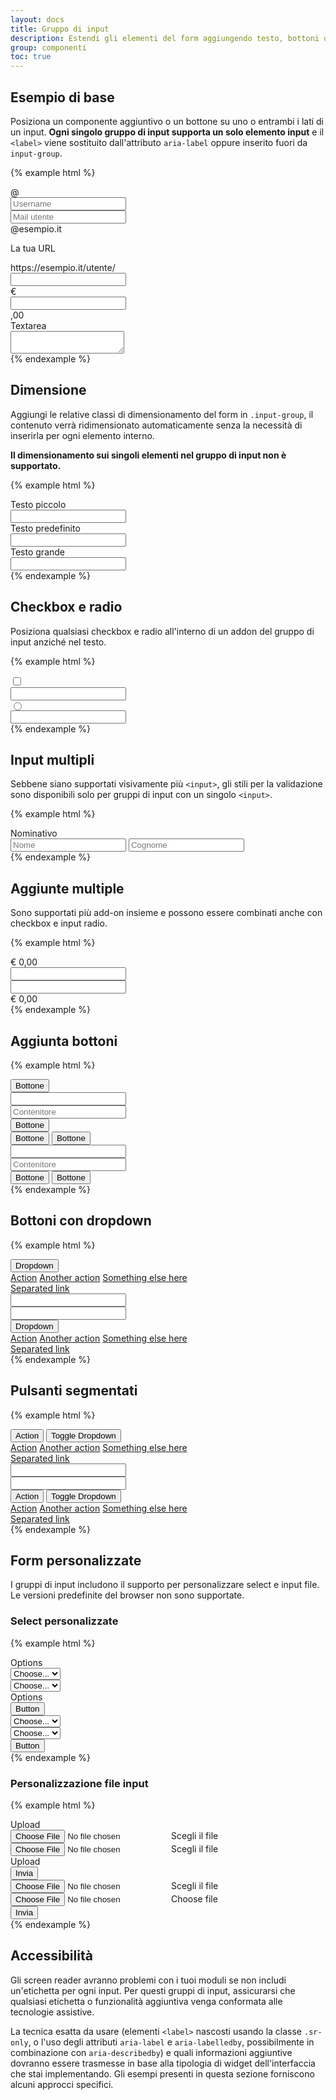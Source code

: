 ```yaml
---
layout: docs
title: Gruppo di input
description: Estendi gli elementi del form aggiungendo testo, bottoni o gruppi di bottoni su entrambi i lati di input text, select e input file personalizzati.
group: componenti
toc: true
---
```


## Esempio di base

Posiziona un componente aggiuntivo o un bottone su uno o entrambi i lati di un input.  **Ogni singolo gruppo di input supporta un solo elemento input** e il `<label>` viene sostituito dall'attributo `aria-label` oppure inserito fuori da `input-group`.

{% example html %}
<div class="input-group mb-3">
  <div class="input-group-prepend">
    <span class="input-group-text" id="basic-addon1">@</span>
  </div>
  <input type="text" class="form-control" placeholder="Username" aria-label="Username" aria-describedby="basic-addon1">
</div>

<div class="input-group mb-3">
  <input type="text" class="form-control" placeholder="Mail utente" aria-label="Mail utente" aria-describedby="basic-addon2">
  <div class="input-group-append">
    <span class="input-group-text" id="basic-addon2">@esempio.it</span>
  </div>
</div>

<label for="basic-url">La tua URL</label>
<div class="input-group mb-3">
  <div class="input-group-prepend">
    <span class="input-group-text" id="basic-addon3">https://esempio.it/utente/</span>
  </div>
  <input type="text" class="form-control" id="basic-url" aria-describedby="basic-addon3">
</div>

<div class="input-group mb-3">
  <div class="input-group-prepend">
    <span class="input-group-text">€</span>
  </div>
  <input type="text" class="form-control" aria-label="Amount (to the nearest dollar)">
  <div class="input-group-append">
    <span class="input-group-text">,00</span>
  </div>
</div>

<div class="input-group">
  <div class="input-group-prepend">
    <span class="input-group-text">Textarea</span>
  </div>
  <textarea class="form-control" aria-label="With textarea"></textarea>
</div>
{% endexample %}

## Dimensione

Aggiungi le relative classi di dimensionamento del form in `.input-group`, il contenuto verrà ridimensionato automaticamente senza la necessità di inserirla per ogni elemento interno.

**Il dimensionamento sui singoli elementi nel gruppo di input non è supportato.**

{% example html %}
<div class="input-group input-group-sm mb-3">
  <div class="input-group-prepend">
    <span class="input-group-text" id="inputGroup-sizing-sm">Testo piccolo</span>
  </div>
  <input type="text" class="form-control" aria-label="Testo piccoloSmall" aria-describedby="inputGroup-sizing-sm">
</div>

<div class="input-group mb-3">
  <div class="input-group-prepend">
    <span class="input-group-text" id="inputGroup-sizing-default">Testo predefinito</span>
  </div>
  <input type="text" class="form-control" aria-label="Testo predefinito" aria-describedby="inputGroup-sizing-default">
</div>

<div class="input-group input-group-lg">
  <div class="input-group-prepend">
    <span class="input-group-text" id="inputGroup-sizing-lg">Testo grande</span>
  </div>
  <input type="text" class="form-control" aria-label="Testo grande" aria-describedby="inputGroup-sizing-sm">
</div>
{% endexample %}

## Checkbox e radio

Posiziona qualsiasi checkbox e radio all'interno di un addon del gruppo di input anziché nel testo.

{% example html %}
<div class="input-group mb-3">
  <div class="input-group-prepend">
    <div class="input-group-text">
      <input type="checkbox" aria-label="Checkbox for following text input">
    </div>
  </div>
  <input type="text" class="form-control" aria-label="Text input with checkbox">
</div>

<div class="input-group">
  <div class="input-group-prepend">
    <div class="input-group-text">
    <input type="radio" aria-label="Radio button for following text input">
    </div>
  </div>
  <input type="text" class="form-control" aria-label="Text input with radio button">
</div>
{% endexample %}

## Input multipli

Sebbene siano supportati visivamente più `<input>`, gli stili per la validazione sono disponibili solo per gruppi di input con un singolo `<input>`.

{% example html %}
<div class="input-group">
  <div class="input-group-prepend">
    <span class="input-group-text" id="">Nominativo</span>
  </div>
  <input type="text" class="form-control" placeholder="Nome" aria-label="Nome">
  <input type="text" class="form-control" placeholder="Cognome" aria-label="Cognome">
</div>
{% endexample %}

## Aggiunte multiple

Sono supportati più add-on insieme e possono essere combinati anche con checkbox e input radio.

{% example html %}
<div class="input-group mb-3">
  <div class="input-group-prepend">
    <span class="input-group-text">€</span>
    <span class="input-group-text">0,00</span>
  </div>
  <input type="text" class="form-control" aria-label="Importo parziale">
</div>

<div class="input-group">
  <input type="text" class="form-control" aria-label="Importo totale">
  <div class="input-group-append">
    <span class="input-group-text">€</span>
    <span class="input-group-text">0,00</span>
  </div>
</div>
{% endexample %}

## Aggiunta bottoni

{% example html %}
<div class="input-group mb-3">
  <div class="input-group-prepend">
    <button class="btn btn-outline-primary" type="button">Bottone</button>
  </div>
  <input type="text" class="form-control" placeholder="" aria-label="" aria-describedby="basic-addon1">
</div>

<div class="input-group mb-3">
  <input type="text" class="form-control" placeholder="Contenitore" aria-label="Contenitore" aria-describedby="basic-addon2">
  <div class="input-group-append">
    <button class="btn btn-outline-primary" type="button">Bottone</button>
  </div>
</div>

<div class="input-group mb-3">
  <div class="input-group-prepend">
    <button class="btn btn-outline-primary" type="button">Bottone</button>
    <button class="btn btn-outline-primary" type="button">Bottone</button>
  </div>
  <input type="text" class="form-control" placeholder="" aria-label="" aria-describedby="basic-addon1">
</div>

<div class="input-group">
  <input type="text" class="form-control" placeholder="Contenitore" aria-label="Contenitore" aria-describedby="basic-addon2">
  <div class="input-group-append">
    <button class="btn btn-outline-primary" type="button">Bottone</button>
    <button class="btn btn-outline-primary" type="button">Bottone</button>
  </div>
</div>
{% endexample %}

## Bottoni con dropdown

{% example html %}
<div class="input-group mb-3">
  <div class="input-group-prepend">
    <button class="btn btn-outline-primary dropdown-toggle" type="button" data-toggle="dropdown" aria-haspopup="true" aria-expanded="false">Dropdown</button>
    <div class="dropdown-menu">
      <a class="dropdown-item" href="#">Action</a>
      <a class="dropdown-item" href="#">Another action</a>
      <a class="dropdown-item" href="#">Something else here</a>
      <div role="separator" class="dropdown-divider"></div>
      <a class="dropdown-item" href="#">Separated link</a>
    </div>
  </div>
  <input type="text" class="form-control" aria-label="Inserimento di testo con dropdown">
</div>

<div class="input-group">
  <input type="text" class="form-control" aria-label="Inserimento di testo con dropdown">
  <div class="input-group-append">
    <button class="btn btn-outline-primary dropdown-toggle" type="button" data-toggle="dropdown" aria-haspopup="true" aria-expanded="false">Dropdown</button>
    <div class="dropdown-menu">
      <a class="dropdown-item" href="#">Action</a>
      <a class="dropdown-item" href="#">Another action</a>
      <a class="dropdown-item" href="#">Something else here</a>
      <div role="separator" class="dropdown-divider"></div>
      <a class="dropdown-item" href="#">Separated link</a>
    </div>
  </div>
</div>
{% endexample %}

## Pulsanti segmentati

{% example html %}
<div class="input-group mb-3">
  <div class="input-group-prepend">
    <button type="button" class="btn btn-outline-primary">Action</button>
    <button type="button" class="btn btn-outline-primary dropdown-toggle dropdown-toggle-split" data-toggle="dropdown" aria-haspopup="true" aria-expanded="false">
      <span class="sr-only">Toggle Dropdown</span>
    </button>
    <div class="dropdown-menu">
      <a class="dropdown-item" href="#">Action</a>
      <a class="dropdown-item" href="#">Another action</a>
      <a class="dropdown-item" href="#">Something else here</a>
      <div role="separator" class="dropdown-divider"></div>
      <a class="dropdown-item" href="#">Separated link</a>
    </div>
  </div>
  <input type="text" class="form-control" aria-label="Text input with segmented dropdown button">
</div>

<div class="input-group">
  <input type="text" class="form-control" aria-label="Text input with segmented dropdown button">
  <div class="input-group-append">
    <button type="button" class="btn btn-outline-primary">Action</button>
    <button type="button" class="btn btn-outline-primary dropdown-toggle dropdown-toggle-split" data-toggle="dropdown" aria-haspopup="true" aria-expanded="false">
      <span class="sr-only">Toggle Dropdown</span>
    </button>
    <div class="dropdown-menu">
      <a class="dropdown-item" href="#">Action</a>
      <a class="dropdown-item" href="#">Another action</a>
      <a class="dropdown-item" href="#">Something else here</a>
      <div role="separator" class="dropdown-divider"></div>
      <a class="dropdown-item" href="#">Separated link</a>
    </div>
  </div>
</div>
{% endexample %}

## Form personalizzate

I gruppi di input includono il supporto per personalizzare select e input file. Le versioni predefinite del browser non sono supportate.

### Select personalizzate

{% example html %}
<div class="input-group mb-3">
  <div class="input-group-prepend">
    <label class="input-group-text" for="inputGroupSelect01">Options</label>
  </div>
  <select class="form-control custom-select" id="inputGroupSelect01">
    <option selected>Choose...</option>
    <option value="1">One</option>
    <option value="2">Two</option>
    <option value="3">Three</option>
  </select>
</div>

<div class="input-group mb-3">
  <select class="form-control custom-select" id="inputGroupSelect02">
    <option selected>Choose...</option>
    <option value="1">One</option>
    <option value="2">Two</option>
    <option value="3">Three</option>
  </select>
  <div class="input-group-append">
    <label class="input-group-text" for="inputGroupSelect02">Options</label>
  </div>
</div>

<div class="input-group mb-3">
  <div class="input-group-prepend">
    <button class="btn btn-outline-primary" type="button">Button</button>
  </div>
  <select class="form-control custom-select" id="inputGroupSelect03">
    <option selected>Choose...</option>
    <option value="1">One</option>
    <option value="2">Two</option>
    <option value="3">Three</option>
  </select>
</div>

<div class="input-group">
  <select class="form-control custom-select" id="inputGroupSelect04">
    <option selected>Choose...</option>
    <option value="1">One</option>
    <option value="2">Two</option>
    <option value="3">Three</option>
  </select>
  <div class="input-group-append">
    <button class="btn btn-outline-primary" type="button">Button</button>
  </div>
</div>
{% endexample %}

### Personalizzazione file input

{% example html %}
<div class="input-group mb-3">
  <div class="input-group-prepend">
    <span class="input-group-text">Upload</span>
  </div>
  <div class="custom-file">
    <input type="file" class="custom-file-input" id="inputGroupFile01">
    <label class="custom-file-label" for="inputGroupFile01">Scegli il file</label>
  </div>
</div>

<div class="input-group mb-3">
  <div class="custom-file">
    <input type="file" class="custom-file-input" id="inputGroupFile02">
    <label class="custom-file-label" for="inputGroupFile02">Scegli il file</label>
  </div>
  <div class="input-group-append">
    <span class="input-group-text" id="">Upload</span>
  </div>
</div>

<div class="input-group mb-3">
  <div class="input-group-prepend">
    <button class="btn btn-outline-primary" type="button">Invia</button>
  </div>
  <div class="custom-file">
    <input type="file" class="custom-file-input" id="inputGroupFile03">
    <label class="custom-file-label" for="inputGroupFile03">Scegli il file</label>
  </div>
</div>

<div class="input-group">
  <div class="custom-file">
    <input type="file" class="custom-file-input" id="inputGroupFile04">
    <label class="custom-file-label" for="inputGroupFile04">Choose file</label>
  </div>
  <div class="input-group-append">
    <button class="btn btn-outline-primary" type="button">Invia</button>
  </div>
</div>
{% endexample %}

## Accessibilità

Gli screen reader avranno problemi con i tuoi moduli se non includi un'etichetta per ogni input. Per questi gruppi di input, assicurarsi che qualsiasi etichetta o funzionalità aggiuntiva venga conformata alle tecnologie assistive.

La tecnica esatta da usare (elementi `<label>` nascosti usando la classe `.sr-only`, o l'uso degli attributi `aria-label` e `aria-labelledby`, possibilmente in combinazione con `aria-describedby`) e quali informazioni aggiuntive dovranno essere trasmesse in base alla tipologia di widget dell'interfaccia che stai implementando. Gli esempi presenti in questa sezione forniscono alcuni approcci specifici.
